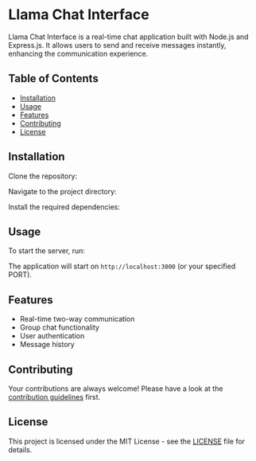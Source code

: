# Llama Chat Interface

Llama Chat Interface is a real-time chat application built with Node.js and Express.js. It allows users to send and receive messages instantly, enhancing the communication experience.

## Table of Contents

- [Installation](#installation)
- [Usage](#usage)
- [Features](#features)
- [Contributing](#contributing)
- [License](#license)

## Installation

Clone the repository:


Navigate to the project directory:


Install the required dependencies:


## Usage

To start the server, run:


The application will start on `http://localhost:3000` (or your specified PORT).

## Features

- Real-time two-way communication
- Group chat functionality
- User authentication
- Message history

## Contributing

Your contributions are always welcome! Please have a look at the [contribution guidelines](CONTRIBUTING.md) first.

## License

This project is licensed under the MIT License - see the [LICENSE](LICENSE.md) file for details.


